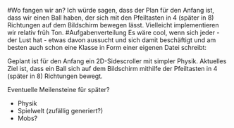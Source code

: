 #Wo fangen wir an?
Ich würde sagen, dass der Plan für den Anfang ist, dass wir einen Ball haben, der sich mit den Pfeiltasten in 4 (später in 8) Richtungen auf dem Bildschirm bewegen lässt. Vielleicht implementieren wir relativ früh Ton.
#Aufgabenverteilung
Es wäre cool, wenn sich jeder - der Lust hat - etwas davon aussucht und sich damit beschäftigt und am besten auch schon eine Klasse in Form einer eigenen Datei schreibt: 

Geplant ist für den Anfang ein 2D-Sidescroller mit simpler Physik.
Aktuelles Ziel ist, dass ein Ball sich auf dem Bildschirm mithilfe
der Pfeiltasten in 4 (später in 8) Richtungen bewegt.

Eventuelle Meilensteine für später?
- Physik
- Spielwelt (zufällig generiert?)
- Mobs?
